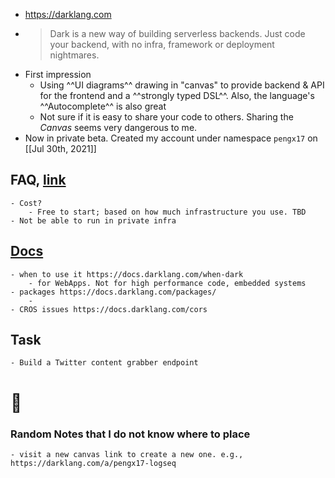 - https://darklang.com
- > Dark is a new way of building serverless backends. Just code your backend, with no infra, framework or deployment nightmares.
- First impression
  - Using ^^UI diagrams^^ drawing in "canvas" to provide backend & API for the frontend and a ^^strongly typed DSL^^. Also, the language's ^^Autocomplete^^ is also great
  - Not sure if it is easy to share your code to others. Sharing the _Canvas_ seems very dangerous to me.
- Now in private beta. Created my account under namespace `pengx17` on [[Jul 30th, 2021]]

## FAQ, [link](https://darklang.com/language)

    - Cost?
    	- Free to start; based on how much infrastructure you use. TBD
    - Not be able to run in private infra

## [Docs](https://docs.darklang.com/)

    - when to use it https://docs.darklang.com/when-dark
    	- for WebApps. Not for high performance code, embedded systems
    - packages https://docs.darklang.com/packages/
    	-
    - CROS issues https://docs.darklang.com/cors

## Task

    - Build a Twitter content grabber endpoint

# 💭

### Random Notes that I do not know where to place

    - visit a new canvas link to create a new one. e.g., https://darklang.com/a/pengx17-logseq
